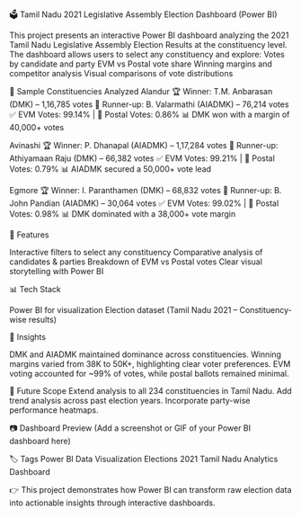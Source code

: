 🗳️ Tamil Nadu 2021 Legislative Assembly Election Dashboard (Power BI)

This project presents an interactive Power BI dashboard analyzing the 2021 Tamil Nadu Legislative Assembly Election Results at the constituency level.
The dashboard allows users to select any constituency and explore:
Votes by candidate and party
EVM vs Postal vote share
Winning margins and competitor analysis
Visual comparisons of vote distributions

📍 Sample Constituencies Analyzed
Alandur
🏆 Winner: T.M. Anbarasan (DMK) – 1,16,785 votes
🥈 Runner-up: B. Valarmathi (AIADMK) – 76,214 votes
✅ EVM Votes: 99.14% | 📨 Postal Votes: 0.86%
📊 DMK won with a margin of 40,000+ votes

Avinashi
🏆 Winner: P. Dhanapal (AIADMK) – 1,17,284 votes
🥈 Runner-up: Athiyamaan Raju (DMK) – 66,382 votes
✅ EVM Votes: 99.21% | 📨 Postal Votes: 0.79%
📊 AIADMK secured a 50,000+ vote lead

Egmore
🏆 Winner: I. Paranthamen (DMK) – 68,832 votes
🥈 Runner-up: B. John Pandian (AIADMK) – 30,064 votes
✅ EVM Votes: 99.02% | 📨 Postal Votes: 0.98%
📊 DMK dominated with a 38,000+ vote margin

🚀 Features

Interactive filters to select any constituency
Comparative analysis of candidates & parties
Breakdown of EVM vs Postal votes
Clear visual storytelling with Power BI

📊 Tech Stack

Power BI for visualization
Election dataset (Tamil Nadu 2021 – Constituency-wise results)

📌 Insights

DMK and AIADMK maintained dominance across constituencies.
Winning margins varied from 38K to 50K+, highlighting clear voter preferences.
EVM voting accounted for ~99% of votes, while postal ballots remained minimal.

🔗 Future Scope
Extend analysis to all 234 constituencies in Tamil Nadu.
Add trend analysis across past election years.
Incorporate party-wise performance heatmaps.

📷 Dashboard Preview
(Add a screenshot or GIF of your Power BI dashboard here)

🏷️ Tags
Power BI Data Visualization Elections 2021 Tamil Nadu Analytics Dashboard

👉 This project demonstrates how Power BI can transform raw election data into actionable insights through interactive dashboards.
